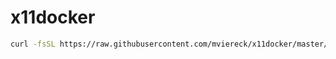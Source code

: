 # x11docker

```bash
curl -fsSL https://raw.githubusercontent.com/mviereck/x11docker/master/x11docker | bash -s -- --update
```
